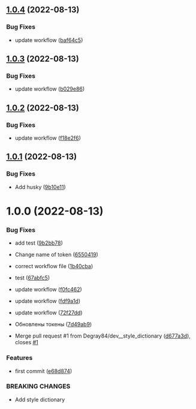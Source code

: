 ## [1.0.4](https://github.com/Degray84/figma-detoks/compare/v1.0.3...v1.0.4) (2022-08-13)


### Bug Fixes

* update workflow ([baf64c5](https://github.com/Degray84/figma-detoks/commit/baf64c5daed474637e160de8cb61aa2b907ddf63))

## [1.0.3](https://github.com/Degray84/figma-detoks/compare/v1.0.2...v1.0.3) (2022-08-13)


### Bug Fixes

* update workflow ([b029e86](https://github.com/Degray84/figma-detoks/commit/b029e869eeb7c40895e555bf0c1628e5aaf8a999))

## [1.0.2](https://github.com/Degray84/figma-detoks/compare/v1.0.1...v1.0.2) (2022-08-13)


### Bug Fixes

* update workflow ([f18e2f6](https://github.com/Degray84/figma-detoks/commit/f18e2f63a844a5c10d351b14b062365df18e2ecc))

## [1.0.1](https://github.com/Degray84/figma-detoks/compare/v1.0.0...v1.0.1) (2022-08-13)


### Bug Fixes

* Add husky ([9b10e11](https://github.com/Degray84/figma-detoks/commit/9b10e11f00bf92aecfb89304aa03b0b2227031fb))

# 1.0.0 (2022-08-13)


### Bug Fixes

* add test ([9b2bb78](https://github.com/Degray84/figma-detoks/commit/9b2bb78afa2c04d6e3eec882083851f332f6711d))
* Change name of token ([6550419](https://github.com/Degray84/figma-detoks/commit/6550419a02a30b907a291626b37b153551f4c2d7))
* correct workflow file ([1b40cba](https://github.com/Degray84/figma-detoks/commit/1b40cbadfd89833eaa148c5534e2c1b910277cb2))
* test ([67abfc5](https://github.com/Degray84/figma-detoks/commit/67abfc5da5552bcb597c190cc96d82ed02d856d9))
* update workflow ([f0fc462](https://github.com/Degray84/figma-detoks/commit/f0fc4622d7f9c29deb85d6d2ae88e3129375966a))
* update workflow ([fdf9a1d](https://github.com/Degray84/figma-detoks/commit/fdf9a1d5a371b3fe3b90a8538120c9b09a06a8e8))
* update workflow ([72f27dd](https://github.com/Degray84/figma-detoks/commit/72f27dda1035066e54955ed762ce431af69c1048))
* Обновлены токены ([7d49ab9](https://github.com/Degray84/figma-detoks/commit/7d49ab96334e5dbf179cbded252c26d63998ed19))


* Merge pull request #1 from Degray84/dev__style_dictionary ([d677a3d](https://github.com/Degray84/figma-detoks/commit/d677a3d7fd3d13549b8ef80e146102c190ac45c0)), closes [#1](https://github.com/Degray84/figma-detoks/issues/1)


### Features

* first commit ([e68d874](https://github.com/Degray84/figma-detoks/commit/e68d874d27ab2ba6563d04052dc9a02378de8694))


### BREAKING CHANGES

* Add style dictionary
